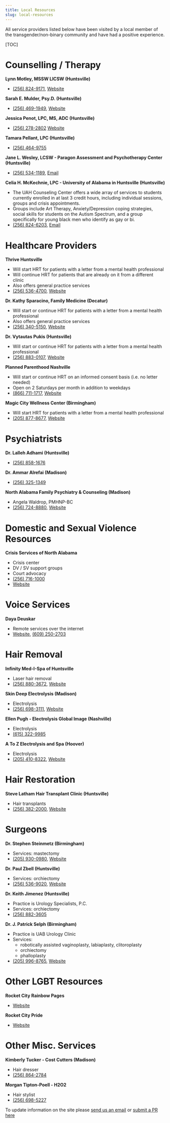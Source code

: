 ```yaml
---
title: Local Resources
slug: local-resources
---
```


All service providers listed below have been visited by a local member of the
transgender/non-binary community and have had a positive experience.

[TOC]

# Counselling / Therapy

**Lynn Motley, MSSW LICSW (Huntsville)**

  - [(256) 824-9171](tel:256-824-9171), [Website](https://www.hsvpcs.com/lynn-motley/)

**Sarah E. Mulder, Psy.D. (Huntsville)**

  - [(256) 469-1949](tel:256-469-1949), [Website](http://www.sarahmulderpsychology.com/)

**Jessica Penot, LPC, MS, ADC (Huntsville)**

  - [(256) 278-2802](tel:256-278-2802) [Website](https://www.treeoflifebehavioral.com/our-team.html)

**Tamara Pellant, LPC  (Huntsville)**

  - [(256) 464-9755](tel:256-464-9755)

**Jane L. Wesley, LCSW - Paragon Assessment and Psychotherapy Center (Huntsville)**

  - [(256) 534-1189](tel:256-534-1189), [Email](mailto:Janewesleylcsw@gmail.com)
  
**Celia H. McKechnie, LPC - University of Alabama in Huntsville (Huntsville)**

 - The UAH Counseling Center offers a wide array of services to students
   currently enrolled in at last 3 credit hours, including individual sessions,
   groups and crisis appointments. 
 - Groups include Art Therapy, Anxiety/Depression coping strategies, social
   skills for students on the Autism Spectrum, and a group specifically for
   young black men who identify as gay or bi. 
 - [(256) 824-6203](tel:256-824-6203), [Email](mailto:celia.mckechnie@uah.edu)

# Healthcare Providers

**Thrive Huntsville**

  - Will start HRT for patients with a letter from a mental health professional
  - Will continue HRT for patients that are already on it from a different clinic
  - Also offers general practice services
  - [(256) 536-4700](tel:256-536-4700), [Website](https://thrivealabama.org/index.php/services/hiv-medical-clinics/huntsville)

**Dr. Kathy Sparacino, Family Medicine (Decatur)**

  - Will start or continue HRT for patients with a letter from a mental health professional
  - Also offers general practice services
  - [(256) 340-5150](tel:256-340-5150), [Website](https://www.facebook.com/DrKathySparacino/)

**Dr. Vytautas Pukis (Huntsville)**

  - Will start or continue HRT for patients with a letter from a mental health professional
  - [(256) 883-0107](tel:256-883-0107), [Website](https://www.blossomwoodmedical.com/)

**Planned Parenthood Nashville**

  - Will start or continue HRT on an informed consent basis (i.e. no letter needed)
  - Open on 2 Saturdays per month in addition to weekdays
  - [(866) 711-1717](tel:866-711-1717), [Website](https://www.plannedparenthood.org/health-center/tennessee/nashville/37203/nashville-health-center-2716-91550)

**Magic City Wellness Center (Birmingham)**

  - Will start HRT for patients with a letter from a mental health professional
  - [(205) 877-8677](tel:205-877-8677), [Website](http://www.magiccitywellnesscenter.org/)

# Psychiatrists

**Dr. Lalleh Adhami (Huntsville)**

  - [(256) 858-1676](tel:256-858-1676)

**Dr. Ammar Alrefai (Madison)**

  - [(256) 325-1349](tel:256-325-1349)

**North Alabama Family Psychiatry & Counseling (Madison)**

  - Angela Waldrop, PMHNP-BC
  - [(256) 724-8880](tel:256-724-8880), [Website](https://northalabamafamilypsychiatry.com/)

# Domestic and Sexual Violence Resources

**Crisis Services of North Alabama**

 - Crisis center
 - DV / SV support groups
 - Court advocacy
 - [(256) 716-1000](tel:256-716-1000)
 - [Website](https://csna.org/)

# Voice Services

**Daya Deuskar**

  - Remote services over the internet
  - [Website](https://mirabai.me/), [(609) 250-2703](tel:609-250-2703)

# Hair Removal

**Infinity Med-I-Spa of Huntsville**

  - Laser hair removal
  - [(256) 880-3672](tel:256-880-3672), [Website](https://med-i-spa.com/location/huntsville/)

**Skin Deep Electrolysis (Madison)**

  - Electrolysis
  - [(256) 698-3111](tel:256-698-3111), [Website](http://skindeepelectrolysis.com/)

**Ellen Pugh - Electrolysis Global Image (Nashville)**

  - Electrolysis
  - [(615) 322-9985](tel:615-322-9985)

**A To Z Electrolysis and Spa (Hoover)**

  - Electrolysis
  - [(205) 410-8322](tel:205-410-8322), [Website](https://www.atozelectrolysis.com/)

# Hair Restoration

**Steve Latham Hair Transplant Clinic (Huntsville)**

  - Hair transplants
  - [(256) 382-2000](tel:256-382-2000), [Website](https://www.stevelathamhair.com/)

# Surgeons

**Dr. Stephen Steinmetz (Birmingham)**

  - Services: mastectomy
  - [(205) 930-0980](tel:205-930-0980), [Website](http://www.steinmetzplasticsurgery.com/)

**Dr. Paul Zbell (Huntsville)**

  - Services: orchiectomy
  - [(256) 536-9020](tel:256-536-9020), [Website](https://www.northalaurology.com/)

**Dr. Keith Jimenez (Huntsville)**

  - Practice is Urology Specialists, P.C.
  - Services: orchiectomy
  - [(256) 882-3605](tel:256-882-3605)

**Dr. J. Patrick Selph (Birmingham)**

  - Practice is UAB Urology Clinic
  - Services:
    - robotically assisted vaginoplasty, labiaplasty, clitoroplasty
    - orchiectomy
    - phalloplasty
  - [(205) 996-8765](tel:205-996-8765), [Website](https://www.uab.edu/medicine/urology/faculty-temp/selph)

# Other LGBT Resources

**Rocket City Rainbow Pages**

  - [Website](http://rocketcityrainbowpages.com/)

**Rocket City Pride**

  - [Website](http://rocketcitypride.org/)

# Other Misc. Services

**Kimberly Tucker - Cost Cutters (Madison)**

  - Hair dresser
  - [(256) 864-2784](tel:256-864-2784)

**Morgan Tipton-Poell - H2O2**

  - Hair stylist
  - [(256) 698-5227](tel:256-698-5227)

To update information on the site please [send us an email][email] or [submit a
PR here][PR]

[email]: mailto:webmistress@trans-north-alabama.org
[PR]: https://github.com/Nitori-/north-alabama-trans
